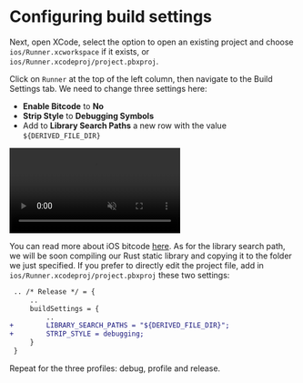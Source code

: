 # Configuring build settings

Next, open XCode, select the option to open an existing project and choose
`ios/Runner.xcworkspace` if it exists, or `ios/Runner.xcodeproj/project.pbxproj`.

Click on `Runner` at the top of the left column, then navigate to the Build Settings
tab. We need to change three settings here:

- **Enable Bitcode** to **No**
- **Strip Style** to **Debugging Symbols**
- Add to **Library Search Paths** a new row with the value `${DERIVED_FILE_DIR}`

<video muted autoplay loop controls>
    <source src="xcode_config.webm" type="video/webm">
    Your browser does not support WEBM.
</video>

You can read more about iOS bitcode [here](https://stackoverflow.com/questions/30722606/what-does-enable-bitcode-do-in-xcode-7).
As for the library search path, we will be soon compiling our Rust static library and copying
it to the folder we just specified. If you prefer to directly edit the project file,
add in `ios/Runner.xcodeproj/project.pbxproj` these two settings:

```diff
 .. /* Release */ = {
     ..
     buildSettings = {
         ..
+        LIBRARY_SEARCH_PATHS = "${DERIVED_FILE_DIR}";
+        STRIP_STYLE = debugging;
     }
 }
```

Repeat for the three profiles: debug, profile and release.
